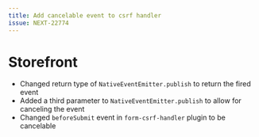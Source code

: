 ```yaml
---
title: Add cancelable event to csrf handler
issue: NEXT-22774
---
```


# Storefront
* Changed return type of `NativeEventEmitter.publish` to return the fired event
* Added a third parameter to `NativeEventEmitter.publish` to allow for canceling the event
* Changed `beforeSubmit` event in `form-csrf-handler` plugin to be cancelable

